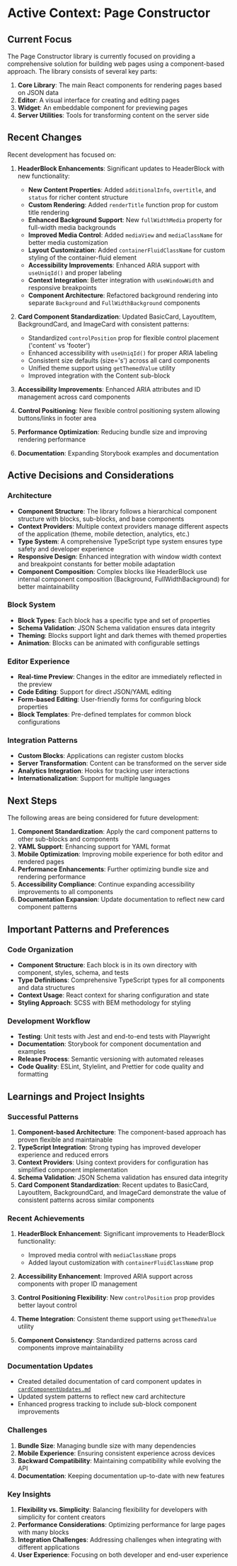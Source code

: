 # Active Context: Page Constructor

## Current Focus

The Page Constructor library is currently focused on providing a comprehensive solution for building web pages using a component-based approach. The library consists of several key parts:

1. **Core Library**: The main React components for rendering pages based on JSON data
2. **Editor**: A visual interface for creating and editing pages
3. **Widget**: An embeddable component for previewing pages
4. **Server Utilities**: Tools for transforming content on the server side

## Recent Changes

Recent development has focused on:

1. **HeaderBlock Enhancements**: Significant updates to HeaderBlock with new functionality:

   - **New Content Properties**: Added `additionalInfo`, `overtitle`, and `status` for richer content structure
   - **Custom Rendering**: Added `renderTitle` function prop for custom title rendering
   - **Enhanced Background Support**: New `fullWidthMedia` property for full-width media backgrounds
   - **Improved Media Control**: Added `mediaView` and `mediaClassName` for better media customization
   - **Layout Customization**: Added `containerFluidClassName` for custom styling of the container-fluid element
   - **Accessibility Improvements**: Enhanced ARIA support with `useUniqId()` and proper labeling
   - **Context Integration**: Better integration with `useWindowWidth` and responsive breakpoints
   - **Component Architecture**: Refactored background rendering into separate `Background` and `FullWidthBackground` components

2. **Card Component Standardization**: Updated BasicCard, LayoutItem, BackgroundCard, and ImageCard with consistent patterns:

   - Standardized `controlPosition` prop for flexible control placement ('content' vs 'footer')
   - Enhanced accessibility with `useUniqId()` for proper ARIA labeling
   - Consistent size defaults (size='s') across all card components
   - Unified theme support using `getThemedValue` utility
   - Improved integration with the Content sub-block

3. **Accessibility Improvements**: Enhanced ARIA attributes and ID management across card components
4. **Control Positioning**: New flexible control positioning system allowing buttons/links in footer area
5. **Performance Optimization**: Reducing bundle size and improving rendering performance
6. **Documentation**: Expanding Storybook examples and documentation

## Active Decisions and Considerations

### Architecture

- **Component Structure**: The library follows a hierarchical component structure with blocks, sub-blocks, and base components
- **Context Providers**: Multiple context providers manage different aspects of the application (theme, mobile detection, analytics, etc.)
- **Type System**: A comprehensive TypeScript type system ensures type safety and developer experience
- **Responsive Design**: Enhanced integration with window width context and breakpoint constants for better mobile adaptation
- **Component Composition**: Complex blocks like HeaderBlock use internal component composition (Background, FullWidthBackground) for better maintainability

### Block System

- **Block Types**: Each block has a specific type and set of properties
- **Schema Validation**: JSON Schema validation ensures data integrity
- **Theming**: Blocks support light and dark themes with themed properties
- **Animation**: Blocks can be animated with configurable settings

### Editor Experience

- **Real-time Preview**: Changes in the editor are immediately reflected in the preview
- **Code Editing**: Support for direct JSON/YAML editing
- **Form-based Editing**: User-friendly forms for configuring block properties
- **Block Templates**: Pre-defined templates for common block configurations

### Integration Patterns

- **Custom Blocks**: Applications can register custom blocks
- **Server Transformation**: Content can be transformed on the server side
- **Analytics Integration**: Hooks for tracking user interactions
- **Internationalization**: Support for multiple languages

## Next Steps

The following areas are being considered for future development:

1. **Component Standardization**: Apply the card component patterns to other sub-blocks and components
2. **YAML Support**: Enhancing support for YAML format
3. **Mobile Optimization**: Improving mobile experience for both editor and rendered pages
4. **Performance Enhancements**: Further optimizing bundle size and rendering performance
5. **Accessibility Compliance**: Continue expanding accessibility improvements to all components
6. **Documentation Expansion**: Update documentation to reflect new card component patterns

## Important Patterns and Preferences

### Code Organization

- **Component Structure**: Each block is in its own directory with component, styles, schema, and tests
- **Type Definitions**: Comprehensive TypeScript types for all components and data structures
- **Context Usage**: React context for sharing configuration and state
- **Styling Approach**: SCSS with BEM methodology for styling

### Development Workflow

- **Testing**: Unit tests with Jest and end-to-end tests with Playwright
- **Documentation**: Storybook for component documentation and examples
- **Release Process**: Semantic versioning with automated releases
- **Code Quality**: ESLint, Stylelint, and Prettier for code quality and formatting

## Learnings and Project Insights

### Successful Patterns

1. **Component-based Architecture**: The component-based approach has proven flexible and maintainable
2. **TypeScript Integration**: Strong typing has improved developer experience and reduced errors
3. **Context Providers**: Using context providers for configuration has simplified component implementation
4. **Schema Validation**: JSON Schema validation has ensured data integrity
5. **Card Component Standardization**: Recent updates to BasicCard, LayoutItem, BackgroundCard, and ImageCard demonstrate the value of consistent patterns across similar components

### Recent Achievements

1. **HeaderBlock Enhancement**: Significant improvements to HeaderBlock functionality:

   - Improved media control with `mediaClassName` props
   - Added layout customization with `containerFluidClassName` prop

2. **Accessibility Enhancement**: Improved ARIA support across components with proper ID management
3. **Control Positioning Flexibility**: New `controlPosition` prop provides better layout control
4. **Theme Integration**: Consistent theme support using `getThemedValue` utility
5. **Component Consistency**: Standardized patterns across card components improve maintainability

### Documentation Updates

- Created detailed documentation of card component updates in [`cardComponentUpdates.md`](cardComponentUpdates.md)
- Updated system patterns to reflect new card architecture
- Enhanced progress tracking to include sub-block component improvements

### Challenges

1. **Bundle Size**: Managing bundle size with many dependencies
2. **Mobile Experience**: Ensuring consistent experience across devices
3. **Backward Compatibility**: Maintaining compatibility while evolving the API
4. **Documentation**: Keeping documentation up-to-date with new features

### Key Insights

1. **Flexibility vs. Simplicity**: Balancing flexibility for developers with simplicity for content creators
2. **Performance Considerations**: Optimizing performance for large pages with many blocks
3. **Integration Challenges**: Addressing challenges when integrating with different applications
4. **User Experience**: Focusing on both developer and end-user experience
